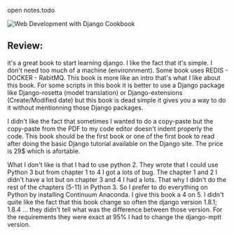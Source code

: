 open notes.todo

![Web Development with Django Cookbook](https://www.packtpub.com/sites/default/files/6898OS_Web%20Development%20with%20Django%20Cookbook_Cover_0.jpg)

## Review:
it's a great book to start learning django. I like the fact that it's simple. 
I don't need too much of a machine (environnment). Some book uses REDIS - DOCKER - RabitMQ. 
This book is more like an intro that's what I like about this book. For some scripts in this book it is better to use a Django package like Django-rosetta (model translation) or Django-extensions (Create/Modified date) but this book is dead simple it gives you a way to do it without mentionning those Django packages. 

I didn't like the fact that sometimes I wanted to do a copy-paste but the copy-paste from the PDF to my code editor doesn't indent properly the code. This book should be the first book or one of the first book to read after doing the basic Django tutorial available on the Django site. The price is 29$ which is afortable.

What I don't like is that I had to use python 2. They wrote that I could use Python 3 but from chapter 1 to 4 I got a lots of bug. The chapter 1 and 2 I didn't have a lot but on chapter 3 and 4 I had a lots. That why I didn't do the rest of the chapters (5-11) in Python 3. So I prefer to do everything on Python by installing Continuum Anaconda. I give this book a 4 on 5. I didn't quite like the fact that this book change so often the django version 1.8.1; 1.8.4 ... they didn't tell what was the difference between those version. For the requirements they were exact at 95% I had to change the django-mptt version.